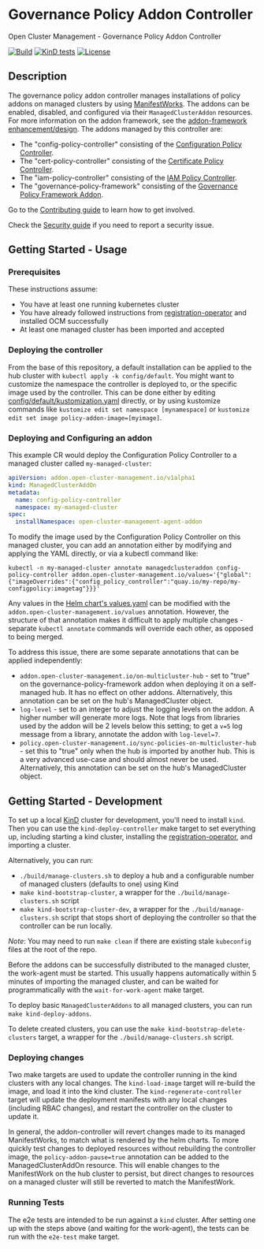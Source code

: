 [comment]: # " Copyright Contributors to the Open Cluster Management project "

# Governance Policy Addon Controller

Open Cluster Management - Governance Policy Addon Controller

[![Build](https://img.shields.io/badge/build-Prow-informational)](https://prow.ci.openshift.org/?repo=stolostron%2Fgovernance-policy-addon-controller)
[![KinD tests](https://github.com/stolostron/governance-policy-addon-controller/actions/workflows/kind.yml/badge.svg?branch=main&event=push)](https://github.com/stolostron/governance-policy-addon-controller/actions/workflows/kind.yml)
[![License](https://img.shields.io/:license-apache-blue.svg)](http://www.apache.org/licenses/LICENSE-2.0.html)

## Description

The governance policy addon controller manages installations of policy addons on managed clusters by
using
[ManifestWorks](https://github.com/open-cluster-management-io/api/blob/main/docs/manifestwork.md).
The addons can be enabled, disabled, and configured via their `ManagedClusterAddon` resources. For
more information on the addon framework, see the
[addon-framework enhancement/design](https://github.com/open-cluster-management-io/enhancements/tree/main/enhancements/sig-architecture/8-addon-framework).
The addons managed by this controller are:

- The "config-policy-controller" consisting of the
  [Configuration Policy Controller](https://github.com/stolostron/config-policy-controller).
- The "cert-policy-controller" consisting of the
  [Certificate Policy Controller](https://github.com/stolostron/cert-policy-controller).
- The "iam-policy-controller" consisting of the
  [IAM Policy Controller](https://github.com/stolostron/iam-policy-controller).
- The "governance-policy-framework" consisting of the
  [Governance Policy Framework Addon](https://github.com/stolostron/governance-policy-framework-addon).

Go to the [Contributing guide](CONTRIBUTING.md) to learn how to get involved.

Check the [Security guide](SECURITY.md) if you need to report a security issue.

## Getting Started - Usage

### Prerequisites

These instructions assume:

- You have at least one running kubernetes cluster
- You have already followed instructions from
  [registration-operator](https://github.com/open-cluster-management-io/registration-operator) and
  installed OCM successfully
- At least one managed cluster has been imported and accepted

### Deploying the controller

From the base of this repository, a default installation can be applied to the hub cluster with
`kubectl apply -k config/default`. You might want to customize the namespace the controller is
deployed to, or the specific image used by the controller. This can be done either by editing
[config/default/kustomization.yaml](./config/default/kustomization.yaml) directly, or by using
kustomize commands like `kustomize edit set namespace [mynamespace]` or
`kustomize edit set image policy-addon-image=[myimage]`.

### Deploying and Configuring an addon

This example CR would deploy the Configuration Policy Controller to a managed cluster called
`my-managed-cluster`:

```yaml
apiVersion: addon.open-cluster-management.io/v1alpha1
kind: ManagedClusterAddOn
metadata:
  name: config-policy-controller
  namespace: my-managed-cluster
spec:
  installNamespace: open-cluster-management-agent-addon
```

To modify the image used by the Configuration Policy Controller on this managed cluster, you can add
an annotation either by modifying and applying the YAML directly, or via a kubectl command like:

```shell
kubectl -n my-managed-cluster annotate managedclusteraddon config-policy-controller addon.open-cluster-management.io/values='{"global":{"imageOverrides":{"config_policy_controller":"quay.io/my-repo/my-configpolicy:imagetag"}}}'
```

Any values in the
[Helm chart's values.yaml](./pkg/addon/configpolicy/manifests/managedclusterchart/values.yaml) can
be modified with the `addon.open-cluster-management.io/values` annotation. However, the structure
of that annotation makes it difficult to apply multiple changes - separate `kubectl annotate`
commands will override each other, as opposed to being merged.

To address this issue, there are some separate annotations that can be applied independently:

- `addon.open-cluster-management.io/on-multicluster-hub` - set to "true" on the
  governance-policy-framework addon when deploying it on a self-managed hub. It has no effect on
  other addons. Alternatively, this annotation can be set on the hub's ManagedCluster object.
- `log-level` - set to an integer to adjust the logging levels on the addon. A higher number will
  generate more logs. Note that logs from libraries used by the addon will be 2 levels below this
  setting; to get a `v=5` log message from a library, annotate the addon with `log-level=7`.
- `policy.open-cluster-management.io/sync-policies-on-multicluster-hub` - set this to "true" only
  when the hub is imported by another hub. This is a very advanced use-case and should almost
  never be used. Alternatively, this annotation can be set on the hub's ManagedCluster object.

## Getting Started - Development

To set up a local [KinD](https://kind.sigs.k8s.io/) cluster for development, you'll need to install
`kind`. Then you can use the `kind-deploy-controller` make target to set everything up, including
starting a kind cluster, installing the
[registration-operator](https://github.com/open-cluster-management-io/registration-operator), and
importing a cluster.

Alternatively, you can run:
- `./build/manage-clusters.sh` to deploy a hub and a configurable number of managed clusters 
  (defaults to one) using Kind
- `make kind-bootstrap-cluster`, a wrapper for the `./build/manage-clusters.sh` script
- `make kind-bootstrap-cluster-dev`, a wrapper for the `./build/manage-clusters.sh` script that stops 
  short of deploying the controller so that the controller can be run locally.

*Note*: You may need to run `make clean` if there are existing stale `kubeconfig` files at the root 
of the repo.

Before the addons can be successfully distributed to the managed cluster, the work-agent must be
started. This usually happens automatically within 5 minutes of importing the managed cluster, and
can be waited for programmatically with the `wait-for-work-agent` make target.

To deploy basic `ManagedClusterAddons` to all managed clusters, you can run `make kind-deploy-addons`.

To delete created clusters, you can use the `make kind-bootstrap-delete-clusters` target, a wrapper 
for the `./build/manage-clusters.sh` script.

### Deploying changes

Two make targets are used to update the controller running in the kind clusters with any local
changes. The `kind-load-image` target will re-build the image, and load it into the kind cluster.
The `kind-regenerate-controller` target will update the deployment manifests with any local changes
(including RBAC changes), and restart the controller on the cluster to update it.

In general, the addon-controller will revert changes made to its managed ManifestWorks, to match 
what is rendered by the helm charts. To more quickly test changes to deployed resources without 
rebuilding the controller image, the `policy-addon-pause=true` annotation can be added to the 
ManagedClusterAddOn resource. This will enable changes to the ManifestWork on the hub cluster to
persist, but direct changes to resources on a managed cluster will still be reverted to match the
ManifestWork.

### Running Tests

The e2e tests are intended to be run against a `kind` cluster. After setting one up with the steps
above (and waiting for the work-agent), the tests can be run with the `e2e-test` make target.

<!---
Date: 10/26/2022
-->
